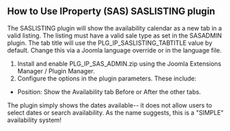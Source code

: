 How to Use IProperty (SAS) SASLISTING plugin
------------------------------------------

The SASLISTING plugin will show the availability calendar as a new tab in a valid listing. The listing must have a valid sale type as set in the SASADMIN plugin.
The tab title will use the PLG_IP_SASLISTING_TABTITLE value by default. Change this via a Joomla language override or in the language file.

1. Install and enable PLG_IP_SAS_ADMIN.zip using the Joomla Extensions Manager / Plugin Manager.
2. Configure the options in the plugin parameters. These include: 
  - Position: Show the Availability tab Before or After the other tabs.

The plugin simply shows the dates available-- it does not allow users to select dates or search availability. As the name suggests, this is a "SIMPLE" availability system!
